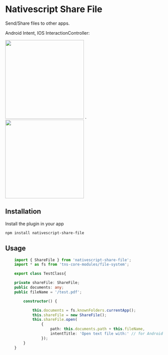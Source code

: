 # Nativescript Share File

Send/Share files to other apps. 

Android Intent, IOS InteractionController:

<img src="https://github.com/braune-digital/nativescript-share-file/blob/master/preview/preview-android.png?raw=true" width="250"> .   <img src="https://github.com/braune-digital/nativescript-share-file/blob/master/preview/preview-ios.png?raw=true" width="250">



## Installation

Install the plugin in your app

~~~
npm install nativescript-share-file
~~~

## Usage 

	
```TypeScript
    import { ShareFile } from 'nativescript-share-file';
    import * as fs from 'tns-core-modules/file-system';

    export class TestClass{

    private shareFile: ShareFile;
    public documents: any;
    public fileName = '/test.pdf';

        constructor() {

            this.documents = fs.knownFolders.currentApp();
            this.shareFile = new ShareFile();
            this.shareFile.open(
                { 
                    path: this.documents.path + this.fileName, 
                    intentTitle: 'Open text file with:' // for Android only
                });
        }
    }

```

